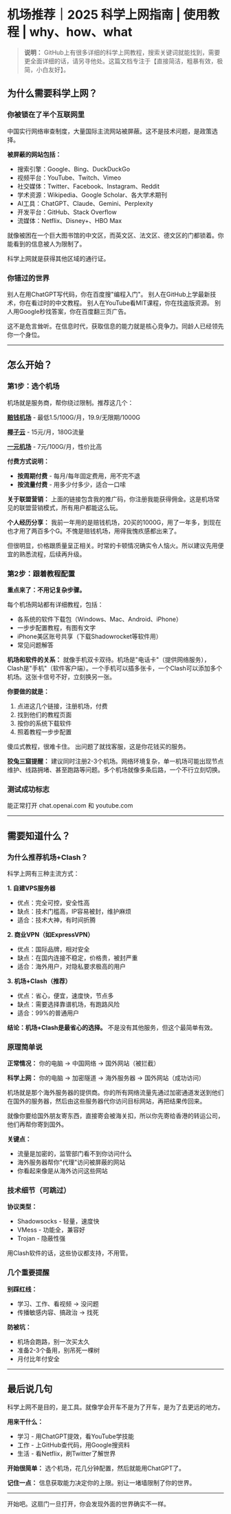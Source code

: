 # 机场推荐｜2025 科学上网指南 | 使用教程 | why、how、what

> **说明：** GitHub上有很多详细的科学上网教程，搜索关键词就能找到，需要更全面详细的话，请另寻他处。这篇文档专注于【直接简洁，粗暴有效，极简，小白友好】。

## 为什么需要科学上网？

### 你被锁在了半个互联网里

中国实行网络审查制度，大量国际主流网站被屏蔽。这不是技术问题，是政策选择。

**被屏蔽的网站包括：**
- 搜索引擎：Google、Bing、DuckDuckGo  
- 视频平台：YouTube、Twitch、Vimeo
- 社交媒体：Twitter、Facebook、Instagram、Reddit
- 学术资源：Wikipedia、Google Scholar、各大学术期刊
- AI工具：ChatGPT、Claude、Gemini、Perplexity
- 开发平台：GitHub、Stack Overflow
- 流媒体：Netflix、Disney+、HBO Max

就像被困在一个巨大图书馆的中文区，而英文区、法文区、德文区的门都锁着。你能看到的信息被人为限制了。

科学上网就是获得其他区域的通行证。

### 你错过的世界

别人在用ChatGPT写代码，你在百度搜"编程入门"。
别人在GitHub上学最新技术，你在看过时的中文教程。
别人在YouTube看MIT课程，你在找盗版资源。
别人用Google秒找答案，你在百度翻三页广告。


这不是危言耸听。在信息时代，获取信息的能力就是核心竞争力。同龄人已经领先你一个身位。

---

## 怎么开始？

### 第1步：选个机场

机场就是服务商，帮你绕过限制。推荐这几个：

**[赔钱机场](https://pqjc.site/#/register?code=7XVhXuho)** - 最低1.5/100G/月，19.9/无限期/1000G

**[椰子云](https://coconut.trafficmanager.net/#/register?code=IesyzaHE)** - 15元/月，180G流量

**[一元机场](https://vgvg.vg#/register?code=dxUkdia7)** - 7元/100G/月，性价比高

**付费方式说明：**
- **按周期付费** - 每月/每年固定费用，用不完不退
- **按流量付费** - 用多少付多少，适合一口嗦

**关于联盟营销：** 上面的链接包含我的推广码，你注册我能获得佣金。这是机场常见的联盟营销模式，所有用户都能这么玩。

**个人经历分享：**
我前一年用的是赔钱机场，20买的1000G，用了一年多，到现在也才用了两百多个G。不愧是赔钱机场，用得我愧疚感都出来了。

但很明显，价格跟质量呈正相关。时常的卡顿情况确实令人恼火。所以建议先用便宜的熟悉流程，后续再升级。

### 第2步：跟着教程配置

**重点来了：不用记复杂步骤。**

每个机场网站都有详细教程，包括：
- 各系统的软件下载包（Windows、Mac、Android、iPhone）
- 一步步配置教程，有图有文字
- iPhone美区账号共享（下载Shadowrocket等软件用）
- 常见问题解答

**机场和软件的关系：**
就像手机双卡双待。机场是"电话卡"（提供网络服务），Clash是"手机"（软件客户端）。一个手机可以插多张卡，一个Clash可以添加多个机场。这张卡信号不好，立刻换另一张。

**你要做的就是：**
1. 点进这几个链接，注册机场，付费
2. 找到他们的教程页面
3. 按你的系统下载软件
4. 照着教程一步步配置

傻瓜式教程，很难卡住。
出问题了就找客服，这是你花钱买的服务。

**狡兔三窟提醒：**
建议同时注册2-3个机场。网络环境复杂，单一机场可能出现节点维护、线路拥堵、甚至跑路等问题。多个机场就像多条后路，一个不行立刻切换。

### 测试成功标志
能正常打开 chat.openai.com 和 youtube.com

---

## 需要知道什么？

### 为什么推荐机场+Clash？

科学上网有三种主流方式：

**1. 自建VPS服务器**
- 优点：完全可控，安全性高
- 缺点：技术门槛高，IP容易被封，维护麻烦
- 适合：技术大神，有时间折腾

**2. 商业VPN（如ExpressVPN）**  
- 优点：国际品牌，相对安全
- 缺点：在国内连接不稳定，价格贵，被封严重
- 适合：海外用户，对隐私要求极高的用户

**3. 机场+Clash（推荐）**
- 优点：省心，便宜，速度快，节点多
- 缺点：需要选择靠谱机场，有跑路风险
- 适合：99%的普通用户

**结论：机场+Clash是最省心的选择。** 不是没有其他服务，但这个最简单有效。


### 原理简单说

**正常情况：**
你的电脑 → 中国网络 → 国外网站（被拦截）

**科学上网：**
你的电脑 → 加密隧道 → 海外服务器 → 国外网站（成功访问）

机场就是那个海外服务器的提供商。你的所有网络流量先通过加密通道发送到他们在国外的服务器，然后由这些服务器代你访问目标网站，再把结果传回来。

就像你要给国外朋友寄东西，直接寄会被海关扣，所以你先寄给香港的转运公司，他们再帮你寄到国外。

**关键点：**
- 流量是加密的，监管部门看不到你访问什么
- 海外服务器帮你"代理"访问被屏蔽的网站
- 你看起来像是从海外访问这些网站

### 技术细节（可跳过）

**协议类型：**
- Shadowsocks - 轻量，速度快
- VMess - 功能全，兼容好  
- Trojan - 隐蔽性强

用Clash软件的话，这些协议都支持，不用管。

### 几个重要提醒

**别踩红线：**
- 学习、工作、看视频 → 没问题
- 传播敏感内容、搞政治 → 找死

**防被坑：**
- 机场会跑路，别一次买太久
- 准备2-3个备用，别吊死一棵树
- 月付比年付安全

---

## 最后说几句

科学上网不是目的，是工具。就像学会开车不是为了开车，是为了去更远的地方。

**用来干什么：**
- 学习 - 用ChatGPT提效，看YouTube学技能
- 工作 - 上GitHub查代码，用Google搜资料  
- 生活 - 看Netflix，刷Twitter了解世界

**开始很简单：**
选个机场，花几分钟配置，然后就能用ChatGPT了。

**记住一点：**
信息获取能力决定你的上限。别让一堵墙限制了你的世界。

---

开始吧。这扇门一旦打开，你会发现外面的世界确实不一样。